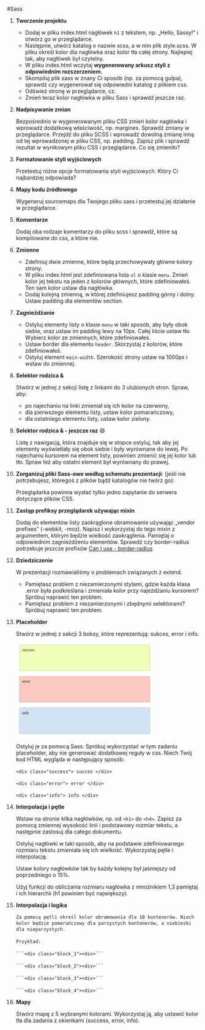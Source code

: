 #Sass

1. **Tworzenie projektu**

	* Dodaj w pliku index.html nagłówek ```h1``` z tekstem, np.  „Hello, Sassy!” i otwórz go w przeglądarce.
	* Następnie, utwórz katalog o nazwie scss, a w nim plik style.scss.  W pliku określ kolor dla nagłówka oraz kolor tła całej strony. Najlepiej tak, aby nagłówek był czytelny.
	* W pliku index.html wczytaj **wygenerowany arkusz styli z odpowiednim rozszerzeniem.**
	* Skompiluj plik sass w znany Ci sposób (np. za pomocą gulpa), sprawdź czy wygenerował się odpowiedni katalog z plikiem css.
	* Odśwież stronę w przeglądarce, cz.
	* Zmień teraz kolor nagłówka w pliku Sass i sprawdź jeszcze raz.

2. **Nadpisywanie zmian**

	Bezpośrednio w wygenerowanym pliku CSS zmień kolor nagłówka i wprowadź dodatkową właściwość, np. margines. Sprawdź zmiany w przeglądarce. Przejdź do pliku SCSS i wprowadź dowolną zmianę inną od tej wprowadzonej w pliku CSS, np. padding. Zapisz plik i sprawdź rezultat w wynikowym pliku CSS i przeglądarce. Co się zmieniło?

3. **Formatowanie styli wyjściowych**

	Przetestuj różne opcje formatowania styli wyjściowych. Który Ci najbardziej odpowiada?

4. **Mapy kodu źródłowego**

	Wygeneruj sourcemaps dla Twojego pliku sass i przetestuj jej działanie w przeglądarce.

5. **Komentarze**

	Dodaj oba rodzaje komentarzy do pliku scss i sprawdź, które są kompilowane do css, a które nie.

6. **Zmienne**

	* Zdefiniuj dwie zmienne, które będą przechowywały główne kolory strony.
	* W pliku index.html jest zdefiniowana lista ```ul``` o klasie ```menu```. Zmień kolor jej tekstu na jeden z kolorów głównych, które zdefiniowałeś. Ten sam kolor ustaw dla nagłówka.
	* Dodaj kolejną zmienną, w której zdefiniujesz padding górny i dolny. Ustaw padding dla elementów section.

7. **Zagnieżdżanie**

	* Ostyluj elementy listy o klasie ```menu``` w taki sposób, aby były obok siebie, oraz ustaw im padding lewy na 10px. Całej liście ustaw tło. Wybierz kolor ze zmiennych, które zdefiniowałeś.
	* Ustaw border dla elementu ```header```. Skorzystaj z kolorów, które zdefiniowałeś.
	* Ostyluj element ```main-width```. Szerokość strony ustaw na 1000px i wstaw do zmiennej.

8. **Selektor rodzica &**

	Stwórz w jednej z sekcji listę z linkami do 3 ulubionych stron. Spraw, aby:
	* po najechaniu na linki zmieniał się ich kolor na czerwony,
	* dla pierwszego elementu listy, ustaw kolor pomarańczowy,
	* dla ostatniego elementu listy, ustaw kolor zielony.

9. **Selektor rodzica & - jeszcze raz** :smile:

	Listę z nawigacją, która znajduje się w stopce ostyluj, tak aby jej elementy wyświetlały się obok siebie i były wyrównane do lewej.
	Po najechaniu kursorem na element listy, powinien zmienić się jej kolor lub tło. Spraw też aby ostatni element był wyrównany do prawej.

10. **Zorganizuj pliki Sass-owe według schematu prezentacji**: (jeśli nie potrzebujesz, któregoś z plików bądź katalogów nie twórz go):

	Przeglądarka powinna wysłać tylko jedno zapytanie do serwera dotyczące plików CSS.

11. **Zastąp prefiksy przeglądarek używając mixin**

	Dodaj do elementów listy zaokrąglone obramowanie używając „vendor prefixes” (-webkit, -moz). Napisz i wykorzystaj do tego mixin z argumentem, którym będzie wielkość zaokrąglenia. Pamiętaj o odpowiednim zagnieżdżeniu elementów.
	Sprawdź czy border-radius potrzebuje jeszcze prefixów [Can I use - border-radius](http://caniuse.com/#search=border-radius)

12. **Dziedziczenie**

	W prezentacji rozmawialiśmy o problemach związanych z extend.
	* Pamiętasz problem z niezamierzonymi stylami, gdzie każda klasa .error była podkreślana i zmieniała kolor przy najeżdżaniu kursorem? Spróbuj naprawić ten problem.
	* Pamiętasz problem z niezamierzonymi i zbędnymi selektorami? Spróbuj naprawić ten problem.

13. **Placeholder**

	Stwórz w jednej z sekcji 3 boksy, które reprezentują: sukces, error i info.

	![Placeholder](images/placeholder.jpg)

	Ostyluj je za pomocą Sass. Spróbuj wykorzystać w tym zadaniu placeholder, aby nie generować dodatkowej reguły w css. Niech Twój kod HTML wygląda w następujący sposób:

	```<div class="success"> succes </div>```

	```<div class="error"> error </div>```

	```<div class="info"> info </div> ```


14. **Interpolacja i pętle**

	Wstaw na stronie kilka nagłówków, np. od ```<h1>``` do ```<h4>```. Zapisz za pomocą zmiennej wysokość linii i podstawowy rozmiar tekstu, a następnie zastosuj dla całego dokumentu.

	Ostyluj nagłówki w taki sposób, aby na podstawie zdefiniowanego rozmiaru tekstu zmieniała się ich wielkość. Wykorzystaj pętle i interpolację.

	Ustaw kolory nagłówków tak by każdy kolejny był jaśniejszy od poprzedniego o 15%.

	Użyj funkcji do obliczania rozmiaru nagłówka z mnożnikiem 1,3 pamiętaj i ich hierarchii (h1 powinien być największy).


15. **Interpolacja i logika**

		Za pomocą pętli określ kolor obramowania dla 10 kontenerów. Niech kolor będzie pomarańczowy dla parzystych kontenerów, a niebieski dla nieparzystych.

		Przykład:

		```<div class="block_1"><div>```

		```<div class="block_2"><div>```

		```<div class="block_3"><div>```

		```<div class="block_4"><div>```

16. **Mapy**

	Stwórz mapę z 5 wybranymi kolorami. Wykorzystaj ją, aby ustawić kolor tła dla zadania z okienkami (success, error, info).
